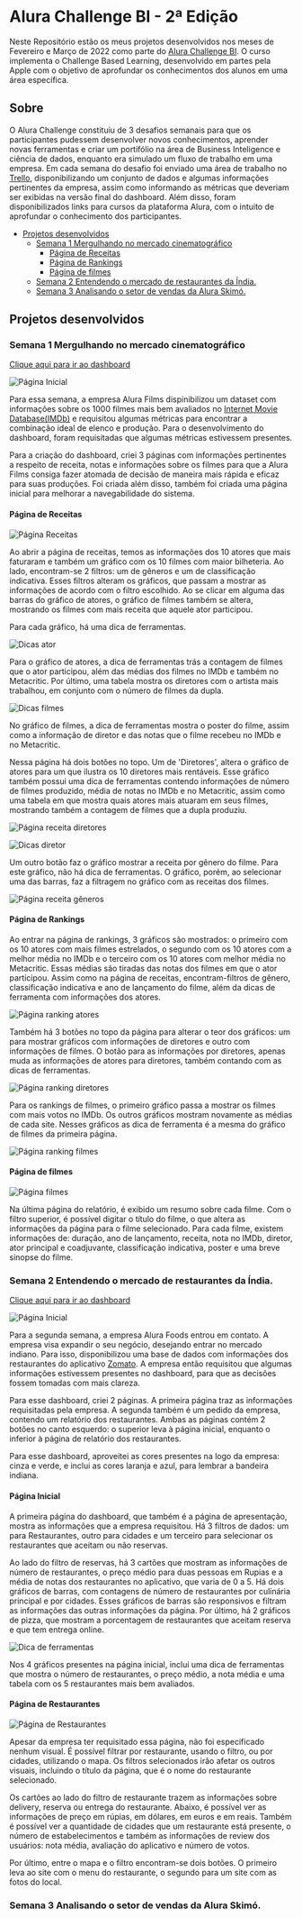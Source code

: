 # Alura Challenge BI - 2ª Edição

Neste Repositório estão os meus projetos desenvolvidos nos meses de Fevereiro e Março de 2022 como parte do [Alura Challenge BI](https://www.alura.com.br/challenges/bi-2/). O curso implementa o Challenge Based Learning, desenvolvido em partes pela Apple com o objetivo de aprofundar os conhecimentos dos alunos em uma área específica.

## Sobre

O Alura Challenge constituiu de 3 desafios semanais para que os participantes pudessem desenvolver novos conhecimentos, aprender novas ferramentas e criar um portifólio na área de Business Inteligence e ciência de dados, enquanto era simulado um fluxo de trabalho em uma empresa. 
Em cada semana do desafio foi enviado uma área de trabalho no [Trello](https://trello.com/), disponibilizando um conjunto de dados e algumas informações pertinentes da empresa, assim como informando as métricas que deveriam ser exibidas na versão final do dashboard. Além disso, foram disponibilizados links para cursos da plataforma Alura, com o intuito de aprofundar o conhecimento dos participantes.

* [Projetos desenvolvidos](#projetos-desenvolvidos)
    + [Semana 1 Mergulhando no mercado cinematográfico](#semana-1-mergulhando-no-mercado-cinematográfico---alurafilms)
      - [Página de Receitas](#página-de-receitas)
      - [Página de Rankings](#página-de-rankings)
      - [Página de filmes](#página-de-filmes)
    + [Semana 2 Entendendo o mercado de restaurantes da Índia.](#semana-2-entendendo-o-mercado-de-restaurantes-da-índia)
    + [Semana 3 Analisando o setor de vendas da Alura Skimó.](#semana-3-analisando-o-setor-de-vendas-da-alura-skimó)


## Projetos desenvolvidos

### Semana 1 Mergulhando no mercado cinematográfico

[Clique aqui para ir ao dashboard](https://bit.ly/Semana1_Challenge)

![Página Inicial](https://github.com/vinicius-pf/BI_Challenge_2/blob/main/Semana%201/Screenshots/P%C3%A1gina%20inicial.PNG?raw=true)

Para essa semana, a empresa Alura Films dispinibilizou um dataset com informações sobre os 1000 filmes mais bem avaliados no [Internet Movie Database(IMDb)](https://www.imdb.com/) e requisitou algumas métricas para encontrar a combinação ideal de elenco e produção. Para o desenvolvimento do dashboard, foram requisitadas que algumas métricas estivessem presentes.

Para a criação do dashboard, criei 3 páginas com informações pertinentes a respeito de receita, notas e informações sobre os filmes para que a Alura Films consiga fazer atomada de decisão de maneira mais rápida e eficaz para suas produções. Foi criada além disso, também foi criada uma página inicial para melhorar a navegabilidade do sistema.

#### Página de Receitas

![Página Receitas](https://github.com/vinicius-pf/BI_Challenge_2/blob/main/Semana%201/Screenshots/P%C3%A1gina%20de%20receita%20Atores.PNG?raw=true)

Ao abrir a página de receitas, temos as informações dos 10 atores que mais faturaram e também um gráfico com os 10 filmes com maior bilheteria. Ao lado, encontram-se 2 filtros: um de gêneros e um de classificação indicativa. Esses filtros alteram os gráficos, que passam a mostrar as informações de acordo com o filtro escolhido. Ao se clicar em alguma das barras do gráfico de atores, o gráfico de filmes também se altera, mostrando os filmes com mais receita que aquele ator participou.

Para cada gráfico, há uma dica de ferramentas.

![Dicas ator](https://github.com/vinicius-pf/BI_Challenge_2/blob/main/Semana%201/Screenshots/Dicas%20Ator.PNG?raw=true)

Para o gráfico de atores, a dica de ferramentas trás a contagem de filmes que o ator participou, além das médias dos filmes no IMDb e também no Metacritic. Por último, uma tabela mostra os diretores com o artista mais trabalhou, em conjunto com o número de filmes da dupla.

![Dicas filmes](https://github.com/vinicius-pf/BI_Challenge_2/blob/main/Semana%201/Screenshots/Dicas%20Filmes.PNG?raw=true)

No gráfico de filmes, a dica de ferramentas mostra o poster do filme, assim como a informação de diretor e das notas que o filme recebeu no IMDb e no Metacritic.

Nessa página há dois botões no topo. Um de 'Diretores', altera o gráfico de atores para um que ilustra os 10 diretores mais rentáveis. Esse gráfico também possui uma dica de ferramentas contendo informações de número de filmes produzido, média de notas no IMDb e no Metacritic, assim como uma tabela em que mostra quais atores mais atuaram em seus filmes, mostrando também a contagem de filmes que a dupla produziu.

![Página receita diretores](https://github.com/vinicius-pf/BI_Challenge_2/blob/main/Semana%201/Screenshots/P%C3%A1gina%20de%20receita%20Diretores.PNG?raw=true)

![Dicas diretor](https://github.com/vinicius-pf/BI_Challenge_2/blob/main/Semana%201/Screenshots/Dicas%20Diretor.PNG?raw=true)

Um outro botão faz o gráfico mostrar a receita por gênero do filme. Para este gráfico, não há dica de ferramentas. O gráfico, porém, ao selecionar uma das barras, faz a filtragem no gráfico com as receitas dos filmes.

![Página receita gêneros](https://github.com/vinicius-pf/BI_Challenge_2/blob/main/Semana%201/Screenshots/P%C3%A1gina%20de%20receita%20G%C3%AAneros.PNG)

#### Página de Rankings

Ao entrar na página de rankings, 3 gráficos são mostrados: o primeiro com os 10 atores com mais filmes estrelados, o segundo com os 10 atores com a melhor média no IMDb e o terceiro com os 10 atores com melhor média no Metacritic. Essas médias são tiradas das notas dos filmes em que o ator participou. Assim como na página de receitas, encontram-filtros de gênero, classificação indicativa e ano de lançamento do filme, além da dicas de ferramenta com informações dos atores.

![Página ranking atores](https://github.com/vinicius-pf/BI_Challenge_2/blob/main/Semana%201/Screenshots/P%C3%A1gina%20de%20ranking%20Atores.PNG?raw=true)

Também há 3 botões no topo da página para alterar o teor dos gráficos: um para mostrar gráficos com informações de diretores e outro com informações de filmes. O botão para as informações por diretores, apenas muda as informações de atores para diretores, também contando com as dicas de ferramentas.

![Página ranking diretores](https://github.com/vinicius-pf/BI_Challenge_2/blob/main/Semana%201/Screenshots/P%C3%A1gina%20de%20ranking%20Diretores.PNG?raw=true)

Para os rankings de filmes, o primeiro gráfico passa a mostrar os filmes com mais votos no IMDb. Os outros gráficos mostram novamente as médias de cada site. Nesses gráficos as dica de ferramenta é a mesma do gráfico de filmes da primeira página.

![Página ranking filmes](https://github.com/vinicius-pf/BI_Challenge_2/blob/main/Semana%201/Screenshots/P%C3%A1gina%20de%20ranking%20Filmes.PNG?raw=true)

#### Página de filmes

![Página filmes](https://github.com/vinicius-pf/BI_Challenge_2/blob/main/Semana%201/Screenshots/P%C3%A1gina%20Filmes.PNG?raw=true)

Na última página do relatório, é exibido um resumo sobre cada filme. Com o filtro superior, é possível digitar o título do filme, o que altera as informações da página para o filme selecionado. Para cada filme, existem informações de: duração, ano de lançamento, receita, nota no IMDb, diretor, ator principal e coadjuvante, classificação indicativa, poster e uma breve sinopse do filme.


### Semana 2 Entendendo o mercado de restaurantes da Índia.

[Clique aqui para ir ao dashboard](https://bit.ly/Semana2_Challenge)


![Página Inicial](https://github.com/vinicius-pf/BI_Challenge_2/blob/main/Semana%202/Screenshots/P%C3%A1gina%20Inicial.PNG?raw=true)

Para a segunda semana, a empresa Alura Foods entrou em contato. A empresa visa expandir o seu negócio, desejando entrar no mercado indiano. Para isso, disponibilizou uma base de dados com informações dos restaurantes do aplicativo [Zomato](https://www.zomato.com/). A empresa então requisitou que algumas informações estivessem presentes no dashboard, para que as decisões fossem tomadas com mais clareza. 

Para esse dashboard, criei 2 páginas. A primeira página traz as informações requisitadas pela empresa. A segunda também é um pedido da empresa, contendo um relatório dos restaurantes. Ambas as páginas contém 2 botões no canto esquerdo: o superior leva à página inicial, enquanto o inferior à página de relatório dos restaurantes. 

Para esse dashboard, aproveitei as cores presentes na logo da empresa: cinza e verde, e inclui as cores laranja e azul, para lembrar a bandeira indiana.

#### Página Inicial
A primeira página do dashboard, que também é a página de apresentação, mostra as informações que a empresa requisitou. Há 3 filtros de dados: um para Restaurantes, outro para cidades e um terceiro para selecionar os restaurantes que aceitam ou não reservas.

Ao lado do filtro de reservas, há 3 cartões que mostram as informações de número de restaurantes, o preço médio para duas pessoas em Rupias e a média de notas dos restaurantes no aplicativo, que varia de 0 a 5. Há dois gráficos de barras, com contagens de número de restaurantes por culinária principal e por cidades. Esses gráficos de barras são responsivos e filtram as informações das outras informações da página. Por último, há 2 gráficos de pizza, que mostram a porcentagem de restaurantes que aceitam reserva e que tem entrega online.

![Dica de ferramentas](https://github.com/vinicius-pf/BI_Challenge_2/blob/main/Semana%202/Screenshots/Dica%20de%20ferramentas.PNG?raw=true)

Nos 4 gráficos presentes na página inicial, inclui uma dica de ferramentas que mostra o número de restaurantes, o preço médio, a nota média e uma tabela com os 5 restaurantes mais bem avaliados.

#### Página de Restaurantes

![Página de Restaurantes](https://user-images.githubusercontent.com/6025360/155611322-71f2a1ee-0ec5-44fa-8277-4da85f4eb786.png)

Apesar da empresa ter requisitado essa página, não foi especificado nenhum visual. É possível filtrar por restaurante, usando o filtro, ou por cidades, utilizando o mapa. Os filtros selecionados irão afetar os outros visuais, incluindo o título da página, que é o nome do restaurante selecionado.

Os cartões ao lado do filtro de restaurante trazem as informações sobre delivery, reserva ou entrega do restaurante. Abaixo, é possível ver as informações de preço em rúpias, em dólares, em euros e em reais. Também é possível ver a quantidade de cidades que um restaurante está presente, o número de estabelecimentos e também as informações de review dos usuários: nota média, avaliação do aplicativo e número de votos.

Por último, entre o mapa e o filtro encontram-se dois botões. O primeiro leva ao site com o menu do restaurante, o segundo para um site com as fotos do local.


### Semana 3 Analisando o setor de vendas da Alura Skimó.








